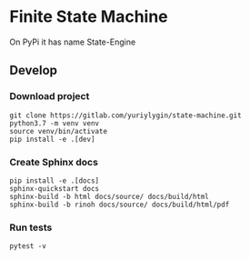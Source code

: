 # Finite State Machine

On PyPi it has name State-Engine

## Develop

### Download project

    git clone https://gitlab.com/yuriylygin/state-machine.git
    python3.7 -m venv venv
    source venv/bin/activate
    pip install -e .[dev]

### Create Sphinx docs

    pip install -e .[docs]
    sphinx-quickstart docs
    sphinx-build -b html docs/source/ docs/build/html
    sphinx-build -b rinoh docs/source/ docs/build/html/pdf

### Run tests 

    pytest -v